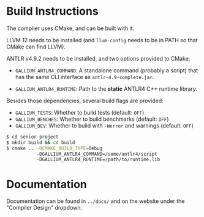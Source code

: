 # Build Instructions
The compiler uses CMake, and can be built with it. 

LLVM 12 needs to be installed (and `llvm-config` needs to be in PATH
so that CMake can find LLVM). 

ANTLR v4.9.2 needs to be installed, and two options provided to CMake:

- `GALLIUM_ANTLR4_COMMAND`: A standalone command (probably a script) 
                            that has the same CLI interface as 
                            `antlr-4.9-complete.jar`. 

- `GALLIUM_ANTLR4_RUNTIME`: Path to the **static** ANTLR4 C++ runtime library. 

Besides those dependencies, several build flags are provided:

- `GALLIUM_TESTS`: Whether to build tests (default: `OFF`)
- `GALLIUM_BENCHES`: Whether to build benchmarks (default: `OFF`)
- `GALLIUM_DEV`: Whether to build with `-Werror` and warnings (default: `OFF`) 

```bash
$ cd senior-project
$ mkdir build && cd build  
$ cmake .. -DCMAKE_BUILD_TYPE=Debug 
           -DGALLIUM_ANTLR4_COMMAND=/some/antlr4/script
           -DGALLIUM_ANTLR4_RUNTIME=/path/to/runtime.lib
```

# Documentation
Documentation can be found in `../docs/` and on the website under the 
"Compiler Design" dropdown.